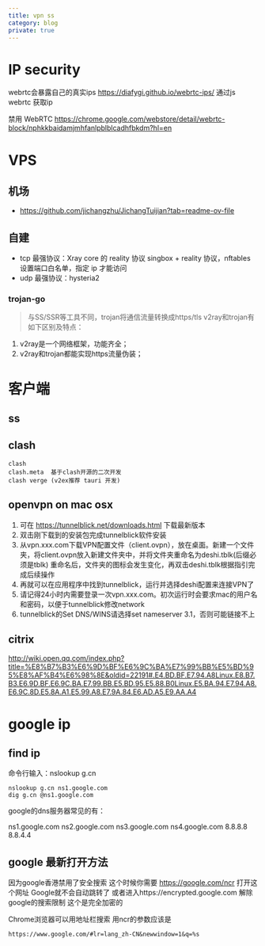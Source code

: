 ```yaml
---
title: vpn ss
category: blog
private: true
---
```

# IP security
webrtc会暴露自己的真实ips
https://diafygi.github.io/webrtc-ips/ 通过js webrtc 获取ip

禁用 WebRTC
https://chrome.google.com/webstore/detail/webrtc-block/nphkkbaidamjmhfanlpblblcadhfbkdm?hl=en


# VPS
## 机场
- https://github.com/jichangzhu/JichangTuijian?tab=readme-ov-file

## 自建
- tcp 最强协议：Xray core 的 reality 协议
    singbox + reality 协议，nftables 设置端口白名单，指定 ip 才能访问
- udp 最强协议：hysteria2
### trojan-go
> 与SS/SSR等工具不同，trojan将通信流量转换成https/tls
v2ray和trojan有如下区别及特点：

1. v2ray是一个网络框架，功能齐全；
2. v2ray和trojan都能实现https流量伪装；

# 客户端
## ss
## clash

    clash
    clash.meta  基于clash开源的二次开发
    clash verge (v2ex推荐 tauri 开发)

## openvpn on mac osx
1. 可在 https://tunnelblick.net/downloads.html 下载最新版本
2. 双击刚下载到的安装包完成tunnelblick软件安装
3. 从vpn.xxx.com下载VPN配置文件（client.ovpn），放在桌面。新建一个文件夹，将client.ovpn放入新建文件夹中，并将文件夹重命名为deshi.tblk(后缀必须是tblk)
重命名后，文件夹的图标会发生变化，再双击deshi.tblk根据指引完成后续操作
4. 再就可以在应用程序中找到tunnelblick，运行并选择deshi配置来连接VPN了
5. 请记得24小时内需要登录一次vpn.xxx.com。初次运行时会要求mac的用户名和密码，以便于tunnelblick修改network
6. tunnelblick的Set DNS/WINS请选择set nameserver 3.1，否则可能链接不上

## citrix
http://wiki.open.qq.com/index.php?title=%E8%B7%B3%E6%9D%BF%E6%9C%BA%E7%99%BB%E5%BD%95%E8%AF%B4%E6%98%8E&oldid=22191#.E4.BD.BF.E7.94.A8Linux.E8.B7.B3.E6.9D.BF.E6.9C.BA.E7.99.BB.E5.BD.95.E5.88.B0Linux.E5.BA.94.E7.94.A8.E6.9C.8D.E5.8A.A1.E5.99.A8.E7.9A.84.E6.AD.A5.E9.AA.A4


# google ip
## find ip
命令行输入：nslookup g.cn

    nslookup g.cn ns1.google.com
    dig g.cn @ns1.google.com

google的dns服务器常见的有：

ns1.google.com
ns2.google.com
ns3.google.com
ns4.google.com
8.8.8.8
8.8.4.4

## google 最新打开方法
因为google香港禁用了安全搜索 这个时候你需要 https://google.com/ncr 打开这个网址 Google就不会自动跳转了 或者进入https://encrypted.google.com 解除google的搜索限制 这个是完全加密的

Chrome浏览器可以用地址栏搜索 用ncr的参数应该是

	https://www.google.com/#lr=lang_zh-CN&newwindow=1&q=%s